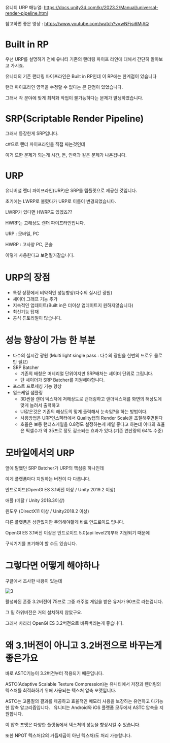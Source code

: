 유니티 URP 매뉴얼: https://docs.unity3d.com/kr/2023.2/Manual/universal-render-pipeline.html

참고하면 좋은 영상 : https://www.youtube.com/watch?v=wNFjsi6MjAQ

# Built in RP

우선 URP를 설명하기 전에 유니티 기존의 랜더링 파이프 라인에 대해서 간단히 알아보고 가시죠.
 
유니티의 기존 랜더링 파이프라인은 Built in RP인데 이 RP에는 한계점이 있습니다

랜더 파이프라인 영역을 수정할 수 없다는 큰 단점이 있었습니다.

그래서 각 분야에 맞게 최적화 작업이 불가능하다는 문제가 발생하였습니다.

# SRP(Scriptable Render Pipeline)

그래서 등장한게 SRP입니다.

c#으로 랜더 파이프라인을 직접 짜는것인데

이거 또한 문제가 되는게 시간, 돈, 인력과 같은 문제가 나온겁니다.

# URP

유니버설 렌더 파이프라인(URP)은 SRP를 템플릿으로 제공한 것입니다.

초기에는 LWRP로 불렸다가 URP로 이름이 변경되었습니다.

LWRP가 있다면 HWRP도 있겠죠??

HWRP는 고해상도 랜더 파이프라인입니다.

URP : 모바일, PC

HWRP : 고사양 PC, 콘솔

이렇게 사용한다고 보면될거같습니다.

# URP의 장점

- 특정 상황에서 비약적인 성능향상(다수의 실시간 광원)
- 셰이더 그래프 기능 추가
- 지속적인 업데이트(Built in은 더이상 업데이트지 원하지않습니다)
- 최신기능 탑재
- 공식 튜토리얼이 많습니다.

# 성능 향상이 가능 한 부분

- 다수의 실시간 광원 (Multi light single pass : 다수의 광원을 한번의 드로우 콜로만 필요)
- SRP Batcher
  - 기존의 배칭은 머테리얼 단위이지만 SRP배처는 셰이더 단위로 그립니다.
  - 단 셰이더가 SRP Batcher를 지원해야합니다.
- 포스트 프로세싱 기능 향상
- 업스케일 샘플링
  - 3D씬을 랜더 텍스처에 저해상도로 랜더링하고 랜더텍스처를 화면의 해상도에 맞게 늘려서 출력하고
  - UI같은것은 기존의 해상도의 맞게 출력해서 눈속임?을 하는 방법이다. 
  - 사용방법은 URP인스펙터에서 Quality탭의 Render Scale을 조절해주면된다
  - 호율은 보통 랜더스케일을 0.8정도 설정하는게 제일 좋다고 하는데 이때의 효율은 픽셀수가 약 35프로 정도 감소되는 효과가 있다.(기존 연산량의 64% 수준)

# 모바일에서의 URP

앞에 말했던 SRP Batcher가 URP의 핵심중 하나인데

이게 플랫폼마다 지원하는 버전이 다 다릅니다.

안드로이드(OpenGl ES 3.1버전 이상 / Unity 2019.2 이상)

애플 (메탈 / Unity 2018.3이상)

윈도우 (DirectX11 이상 / Unity2018.2 이상)

다른 플랫폼은 상관없지만 주의해야할게 바로 안드로이드 입니다.

OpenGl ES 3.1버전 이상은 안드로이드 5.0(api level21)부터 지원되기 때문에 

구식기기를 포기해야 할 수도 있습니다.

# 그렇다면 어떻게 해야하나

구글에서 조사한 내용이 있는데

![3](https://github.com/yoodonghoon/Memory/assets/145320150/2ab01dfb-4a92-462e-a4bc-c0c4151cff62)

활성화된 폰중 3.2버전이 75프로 그중 캐주얼 게임을 받은 유저가 90프로 라는겁니다.

그 밑 하위버전은 거의 설치하지 않았구요.

그래서 차라리 OpenGl ES 3.2버전으로 바꿔버리는게 좋습니다.

# 왜 3.1버전이 아니고 3.2버전으로 바꾸는게 좋은가요

바로 ASTC기능이 3.2버전부터 적용되기 때문입니다.

ASTC(Adaptive Scalable Texture Compression)는 유니티에서 저장과 렌더링의 텍스처를 최적화하기 위해 사용되는 텍스처 압축 포맷입니다. 

ASTC는 고품질의 결과를 제공하고 효율적인 메모리 사용을 보장하는 유연하고 다기능한 압축 알고리즘입니다.
 
유니티는 Android와 iOS 플랫폼 모두에서 ASTC 압축을 지원합니다. 

이 압축 포맷은 다양한 플랫폼에서 텍스처의 성능을 향상시킬 수 있습니다.

또한 NPOT 텍스처(2의 거듭제곱이 아닌 텍스처)도 처리 가능합니다.
